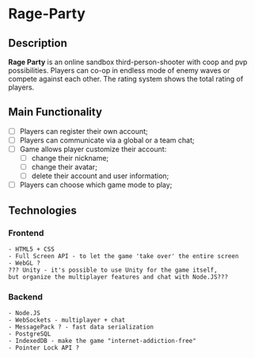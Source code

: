 # Rage-Party
## Description
**Rage Party** is an online sandbox third-person-shooter with coop and pvp possibilities. Players can co-op in endless mode of enemy waves or compete against each other. The rating system shows the total rating of players.
## Main Functionality
- [ ] Players can register their own account;   
- [ ] Players can communicate via a global or a team chat;
- [ ] Game allows player customize their account:
  - [ ] change their nickname;
  - [ ] change their avatar;
  - [ ] delete their account and user information;
- [ ] Players can choose which game mode to play;

## Technologies

### Frontend
```
- HTML5 + CSS
- Full Screen API - to let the game 'take over' the entire screen
- WebGL ?
??? Unity - it's possible to use Unity for the game itself,
but organize the multiplayer features and chat with Node.JS???
```
### Backend
```
- Node.JS
- WebSockets - multiplayer + chat
- MessagePack ? - fast data serialization
- PostgreSQL
- IndexedDB - make the game "internet-addiction-free"
- Pointer Lock API ?
```

